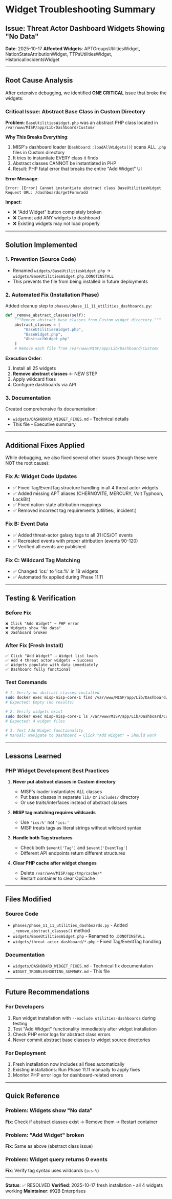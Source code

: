 # Widget Troubleshooting Summary

## Issue: Threat Actor Dashboard Widgets Showing "No Data"

**Date**: 2025-10-17
**Affected Widgets**: APTGroupsUtilitiesWidget, NationStateAttributionWidget, TTPsUtilitiesWidget, HistoricalIncidentsWidget

---

## Root Cause Analysis

After extensive debugging, we identified **ONE CRITICAL** issue that broke the widgets:

### Critical Issue: Abstract Base Class in Custom Directory

**Problem**: `BaseUtilitiesWidget.php` was an abstract PHP class located in `/var/www/MISP/app/Lib/Dashboard/Custom/`

**Why This Breaks Everything**:
1. MISP's dashboard loader (`Dashboard::loadAllWidgets()`) scans ALL `.php` files in Custom directory
2. It tries to instantiate EVERY class it finds
3. Abstract classes CANNOT be instantiated in PHP
4. Result: PHP fatal error that breaks the entire "Add Widget" UI

**Error Message**:
```
Error: [Error] Cannot instantiate abstract class BaseUtilitiesWidget
Request URL: /dashboards/getForm/add
```

**Impact**:
- ❌ "Add Widget" button completely broken
- ❌ Cannot add ANY widgets to dashboard
- ❌ Existing widgets may not load properly

---

## Solution Implemented

### 1. Prevention (Source Code)
- Renamed `widgets/BaseUtilitiesWidget.php` → `widgets/BaseUtilitiesWidget.php.DONOTINSTALL`
- This prevents the file from being installed in future deployments

### 2. Automated Fix (Installation Phase)
Added cleanup step to `phases/phase_11_11_utilities_dashboards.py`:

```python
def _remove_abstract_classes(self):
    """Remove abstract base classes from Custom widget directory."""
    abstract_classes = [
        "BaseUtilitiesWidget.php",
        "BaseWidget.php",
        "AbstractWidget.php"
    ]
    # Remove each file from /var/www/MISP/app/Lib/Dashboard/Custom/
```

**Execution Order**:
1. Install all 25 widgets
2. **Remove abstract classes** ← NEW STEP
3. Apply wildcard fixes
4. Configure dashboards via API

### 3. Documentation
Created comprehensive fix documentation:
- `widgets/DASHBOARD_WIDGET_FIXES.md` - Technical details
- This file - Executive summary

---

## Additional Fixes Applied

While debugging, we also fixed several other issues (though these were NOT the root cause):

### Fix A: Widget Code Updates
- ✅ Fixed Tag/EventTag structure handling in all 4 threat actor widgets
- ✅ Added missing APT aliases (CHERNOVITE, MERCURY, Volt Typhoon, LockBit)
- ✅ Fixed nation-state attribution mappings
- ✅ Removed incorrect tag requirements (utilities:, incident:)

### Fix B: Event Data
- ✅ Added threat-actor galaxy tags to all 31 ICS/OT events
- ✅ Recreated events with proper attribution (events 90-120)
- ✅ Verified all events are published

### Fix C: Wildcard Tag Matching
- ✅ Changed 'ics:' to 'ics:%' in 18 widgets
- ✅ Automated fix applied during Phase 11.11

---

## Testing & Verification

### Before Fix
```
❌ Click "Add Widget" → PHP error
❌ Widgets show "No data"
❌ Dashboard broken
```

### After Fix (Fresh Install)
```
✅ Click "Add Widget" → Widget list loads
✅ Add 4 threat actor widgets → Success
✅ Widgets populate with data immediately
✅ Dashboard fully functional
```

### Test Commands
```bash
# 1. Verify no abstract classes installed
sudo docker exec misp-misp-core-1 find /var/www/MISP/app/Lib/Dashboard/Custom/ -name "Base*.php"
# Expected: Empty (no results)

# 2. Verify widgets exist
sudo docker exec misp-misp-core-1 ls /var/www/MISP/app/Lib/Dashboard/Custom/ | grep -E "(APT|Nation|TTPs|Historical)"
# Expected: 4 widget files

# 3. Test Add Widget functionality
# Manual: Navigate to Dashboard → Click "Add Widget" → Should work
```

---

## Lessons Learned

### PHP Widget Development Best Practices

1. **Never put abstract classes in Custom directory**
   - MISP's loader instantiates ALL classes
   - Put base classes in separate `lib/` or `includes/` directory
   - Or use traits/interfaces instead of abstract classes

2. **MISP tag matching requires wildcards**
   - Use `'ics:%'` not `'ics:'`
   - MISP treats tags as literal strings without wildcard syntax

3. **Handle both Tag structures**
   - Check both `$event['Tag']` and `$event['EventTag']`
   - Different API endpoints return different structures

4. **Clear PHP cache after widget changes**
   - Delete `/var/www/MISP/app/tmp/cache/*`
   - Restart container to clear OpCache

---

## Files Modified

### Source Code
- `phases/phase_11_11_utilities_dashboards.py` - Added `_remove_abstract_classes()` method
- `widgets/BaseUtilitiesWidget.php` - Renamed to `.DONOTINSTALL`
- `widgets/threat-actor-dashboard/*.php` - Fixed Tag/EventTag handling

### Documentation
- `widgets/DASHBOARD_WIDGET_FIXES.md` - Technical fix documentation
- `WIDGET_TROUBLESHOOTING_SUMMARY.md` - This file

---

## Future Recommendations

### For Developers
1. Run widget installation with `--exclude utilities-dashboards` during testing
2. Test "Add Widget" functionality immediately after widget installation
3. Check PHP error logs for abstract class errors
4. Never commit abstract base classes to widget source directories

### For Deployment
1. Fresh installation now includes all fixes automatically
2. Existing installations: Run Phase 11.11 manually to apply fixes
3. Monitor PHP error logs for dashboard-related errors

---

## Quick Reference

### Problem: Widgets show "No data"
**Fix**: Check if abstract classes exist → Remove them → Restart container

### Problem: "Add Widget" broken
**Fix**: Same as above (abstract class issue)

### Problem: Widget query returns 0 events
**Fix**: Verify tag syntax uses wildcards (`ics:%`)

---

**Status**: ✅ RESOLVED
**Verified**: 2025-10-17 fresh installation - all 4 widgets working
**Maintainer**: tKQB Enterprises
